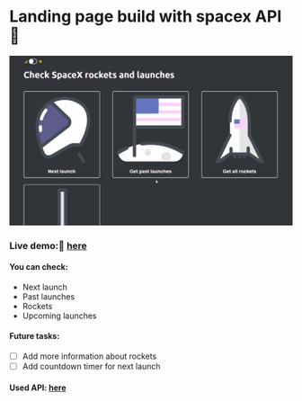 # Landing page build with spacex API 🚀

![](readmegif.gif)

### Live demo:🚀 [here](https://distracted-northcutt-33eeec.netlify.app)

#### You can check:
- Next launch
- Past launches
- Rockets
- Upcoming launches


#### Future tasks:

- [ ] Add more information about rockets
- [ ] Add countdown timer for next launch

#### Used API: [here](https://github.com/r-spacex/SpaceX-API)
